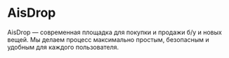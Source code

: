 # AisDrop
AisDrop — современная площадка для покупки и продажи б/у и новых вещей. Мы делаем процесс максимально простым, безопасным и удобным для каждого пользователя.
